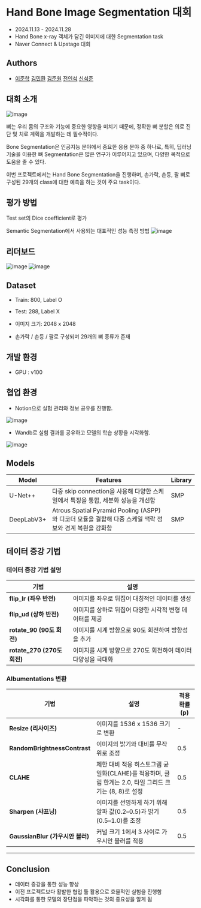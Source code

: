 
# Hand Bone Image Segmentation 대회 
- 2024.11.13 - 2024.11.28 
- Hand Bone x-ray 객체가 담긴 이미지에 대한 Segmentation task
- Naver Connect & Upstage 대회 

## Authors

-  [이준학](https://github.com/danlee0113)  [김민환](https://github.com/alsghks1066)  [김준원](https://github.com/KimJunWon98)  [전인석](https://github.com/inDseok)  [신석준](https://github.com/SeokjunShin)



## 대회 소개
![image](https://github.com/user-attachments/assets/fe33f559-b68f-4db3-9aa9-228652154972)

뼈는 우리 몸의 구조와 기능에 중요한 영향을 미치기 때문에, 정확한 뼈 분할은 의료 진단 및 치료 계획을 개발하는 데 필수적이다. 

Bone Segmentation은 인공지능 분야에서 중요한 응용 분야 중 하나로, 특히, 딥러닝 기술을 이용한 뼈 Segmentation은 많은 연구가 이루어지고 있으며, 다양한 목적으로 도움을 줄 수 있다. 

이번 프로젝트에서는 Hand Bone Segmentation을 진행하며, 손가락, 손등, 팔 뼈로 구성된 29개의 class에 대한 예측을 하는 것이 주요 task이다. 


## 평가 방법

Test set의 Dice coefficient로 평가

Semantic Segmentation에서 사용되는 대표적인 성능 측정 방법
![image](https://github.com/user-attachments/assets/4870dd87-34a0-492e-8032-43436783800f)



## 리더보드
![image](https://github.com/user-attachments/assets/458b3b61-a1ed-4171-adf0-b51b38bb1cb0)
![image](https://github.com/user-attachments/assets/5fd45d4a-1594-4a2f-bc90-78170688adb9)


## Dataset
- Train: 800, Label O  
- Test: 288, Label X  

- 이미지 크기: 2048 x 2048  
- 손가락 / 손등 / 팔로 구성되며 29개의 뼈 종류가 존재


## 개발 환경

- GPU : v100


## 협업 환경 
- Notion으로 실험 관리와 정보 공유를 진행함.

![image](https://github.com/user-attachments/assets/a6d68c64-da0e-4958-8cca-34da4cdec579)

- Wandb로 실험 결과를 공유하고 모델의 학습 상황을 시각화함.

![image](https://github.com/user-attachments/assets/6cf37168-f8fe-46ac-9b91-d248162b9580)

## Models
|Model|Features|Library|
|------|---|---|
|U-Net++|다중 skip connection을 사용해 다양한 스케일에서 특징을 통합, 세분화 성능을 개선함|SMP|
|DeepLabV3+|Atrous Spatial Pyramid Pooling (ASPP)와 디코더 모듈을 결합해 다중 스케일 맥락 정보와 경계 복원을 강화함|SMP|

## 데이터 증강 기법

### 데이터 증강 기법 설명

| 기법                     | 설명                                                                 |
|--------------------------|---------------------------------------------------------------------|
| **flip_lr (좌우 반전)**    | 이미지를 좌우로 뒤집어 대칭적인 데이터를 생성                             |
| **flip_ud (상하 반전)**    | 이미지를 상하로 뒤집어 다양한 시각적 변형 데이터를 제공                       |
| **rotate_90 (90도 회전)**  | 이미지를 시계 방향으로 90도 회전하여 방향성을 추가                      |
| **rotate_270 (270도 회전)**| 이미지를 시계 방향으로 270도 회전하여 데이터 다양성을 극대화                 |

### Albumentations 변환

| 기법                        | 설명                                                                                     | 적용 확률 (p) |
|-----------------------------|------------------------------------------------------------------------------------------|---------------|
| **Resize (리사이즈)**        | 이미지를 1536 x 1536 크기로 변환                                   | -             |
| **RandomBrightnessContrast**| 이미지의 밝기와 대비를 무작위로 조정                                               | 0.5           |
| **CLAHE**                   | 제한 대비 적응 히스토그램 균일화(CLAHE)를 적용하며, 클립 한계는 2.0, 타일 그리드 크기는 (8, 8)로 설정 | 0.5           |
| **Sharpen (샤프닝)**         | 이미지를 선명하게 하기 위해 알파 값(0.2–0.5)과 밝기(0.5–1.0)를 조정                  | 0.5           |
| **GaussianBlur (가우시안 블러)**| 커널 크기 1에서 3 사이로 가우시안 블러를 적용                                        | 0.5           |

---


## Conclusion
- 데이터 증강을 통한 성능 향상
- 이전 프로젝트보다 활발한 협업 툴 활용으로 효율적인 실험을 진행함
- 시각화를 통한 모델의 장단점을 파악하는 것의 중요성을 알게 됨
